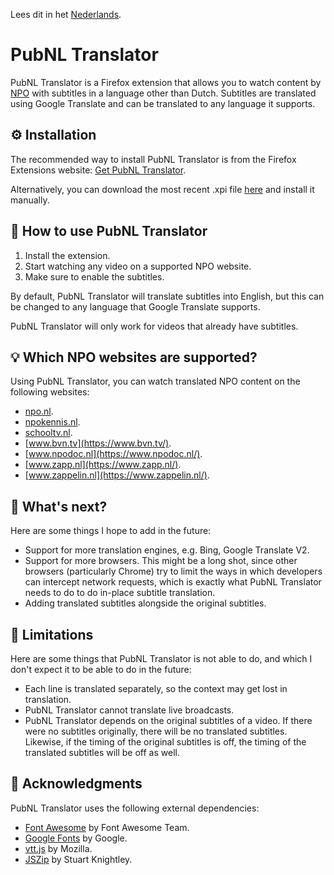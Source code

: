 Lees dit in het [Nederlands](README_NL.md).

# PubNL Translator

PubNL Translator is a Firefox extension that allows you to watch content by [NPO](https://en.wikipedia.org/wiki/Nederlandse_Publieke_Omroep_%28organisation%29) with subtitles in a language other than Dutch. Subtitles are translated using Google Translate and can be translated to any language it supports.

## ⚙️ Installation

The recommended way to install PubNL Translator is from the Firefox Extensions website: [Get PubNL Translator](https://addons.mozilla.org/en-US/firefox/addon/pubnl-translator).

Alternatively, you can download the most recent .xpi file [here](https://github.com/Ontwikseltsaar/pubnl-translator/releases/latest) and install it manually.

## 📝 How to use PubNL Translator

1. Install the extension.
2. Start watching any video on a supported NPO website.
3. Make sure to enable the subtitles.

By default, PubNL Translator will translate subtitles into English, but this can be changed to any language that Google Translate supports.

PubNL Translator will only work for videos that already have subtitles.

## 💡 Which NPO websites are supported?

Using PubNL Translator, you can watch translated NPO content on the following websites:

- [npo.nl](https://npo.nl/).
- [npokennis.nl](https://npokennis.nl/).
- [schooltv.nl](https://schooltv.nl/).
- [www.bvn.tv](https://www.bvn.tv/).
- [www.npodoc.nl](https://www.npodoc.nl/).
- [www.zapp.nl](https://www.zapp.nl/).
- [www.zappelin.nl](https://www.zappelin.nl/).

## 📅 What's next?

Here are some things I hope to add in the future:

- Support for more translation engines, e.g. Bing, Google Translate V2.
- Support for more browsers. This might be a long shot, since other browsers (particularly Chrome) try to limit the ways in which developers can intercept network requests, which is exactly what PubNL Translator needs to do to do in-place subtitle translation.
- Adding translated subtitles alongside the original subtitles.

## 🚫 Limitations

Here are some things that PubNL Translator is not able to do, and which I don't expect it to be able to do in the future:

- Each line is translated separately, so the context may get lost in translation.
- PubNL Translator cannot translate live broadcasts.
- PubNL Translator depends on the original subtitles of a video. If there were no subtitles originally, there will be no translated subtitles. Likewise, if the timing of the original subtitles is off, the timing of the translated subtitles will be off as well.

## 🙏 Acknowledgments

PubNL Translator uses the following external dependencies:

- [Font Awesome](https://font-awesome.com/) by Font Awesome Team.
- [Google Fonts](https://fonts.google.com/) by Google.
- [vtt.js](https://github.com/mozilla/vtt.js) by Mozilla.
- [JSZip](https://stuk.github.io/jszip/) by Stuart Knightley.
